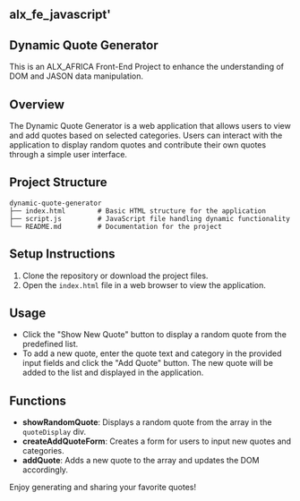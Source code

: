 ## alx_fe_javascript'
## Dynamic Quote Generator
This is an ALX_AFRICA Front-End Project to enhance the understanding of DOM and JASON data manipulation.


## Overview

The Dynamic Quote Generator is a web application that allows users to view and add quotes based on selected categories. Users can interact with the application to display random quotes and contribute their own quotes through a simple user interface.

## Project Structure

```
dynamic-quote-generator
├── index.html        # Basic HTML structure for the application
├── script.js         # JavaScript file handling dynamic functionality
└── README.md         # Documentation for the project
```

## Setup Instructions

1. Clone the repository or download the project files.
2. Open the `index.html` file in a web browser to view the application.

## Usage

- Click the "Show New Quote" button to display a random quote from the predefined list.
- To add a new quote, enter the quote text and category in the provided input fields and click the "Add Quote" button. The new quote will be added to the list and displayed in the application.

## Functions

- **showRandomQuote**: Displays a random quote from the array in the `quoteDisplay` div.
- **createAddQuoteForm**: Creates a form for users to input new quotes and categories.
- **addQuote**: Adds a new quote to the array and updates the DOM accordingly.

Enjoy generating and sharing your favorite quotes!
